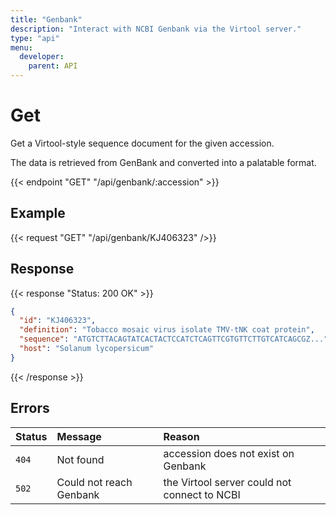```yaml
---
title: "Genbank"
description: "Interact with NCBI Genbank via the Virtool server."
type: "api"
menu:
  developer:
    parent: API
---
```


# Get

Get a Virtool-style sequence document for the given accession.

The data is retrieved from GenBank and converted into a palatable format.

{{< endpoint "GET" "/api/genbank/:accession" >}}

## Example

{{< request "GET" "/api/genbank/KJ406323" />}}

## Response

{{< response "Status: 200 OK" >}}

```json
{
  "id": "KJ406323",
  "definition": "Tobacco mosaic virus isolate TMV-tNK coat protein",
  "sequence": "ATGTCTTACAGTATCACTACTCCATCTCAGTTCGTGTTCTTGTCATCAGCGZ...",
  "host": "Solanum lycopersicum"
}
```

{{< /response >}}

## Errors

| Status | Message                 | Reason                                       |
| :----- | :---------------------- | :------------------------------------------- |
| `404`  | Not found               | accession does not exist on Genbank          |
| `502`  | Could not reach Genbank | the Virtool server could not connect to NCBI |
